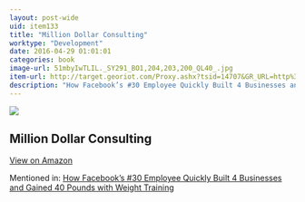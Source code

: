 ```yaml
---
layout: post-wide
uid: item133
title: "Million Dollar Consulting"
worktype: "Development"
date: 2016-04-29 01:01:01
categories: book
image-url: 51mbyIwTLIL._SY291_BO1,204,203,200_QL40_.jpg
item-url: http://target.georiot.com/Proxy.ashx?tsid=14707&GR_URL=http%3A%2F%2Fwww.amazon.com%2FMillion-Dollar-Consulting-Alan-Weiss%2Fdp%2F0071622101%2F
description: "How Facebook’s #30 Employee Quickly Built 4 Businesses and Gained 40 Pounds with Weight Training"
---
```

<a href="http://target.georiot.com/Proxy.ashx?tsid=14707&GR_URL=http%3A%2F%2Fwww.amazon.com%2FMillion-Dollar-Consulting-Alan-Weiss%2Fdp%2F0071622101%2F" target="blank"><img src="../../../../img/thumbs/51mbyIwTLIL._SY291_BO1,204,203,200_QL40_.jpg" class="prod-img"></a>
<h2>Million Dollar Consulting</h2>
<p><a class="btn btn-primary" href="http://target.georiot.com/Proxy.ashx?tsid=14707&GR_URL=http%3A%2F%2Fwww.amazon.com%2FMillion-Dollar-Consulting-Alan-Weiss%2Fdp%2F0071622101%2F" target="blank">View on Amazon</a><p>
<p>Mentioned in: <a href="http://fourhourworkweek.com/2015/05/07/noah-kagan/" target="blank">How Facebook’s #30 Employee Quickly Built 4 Businesses and Gained 40 Pounds with Weight Training</a></p>
